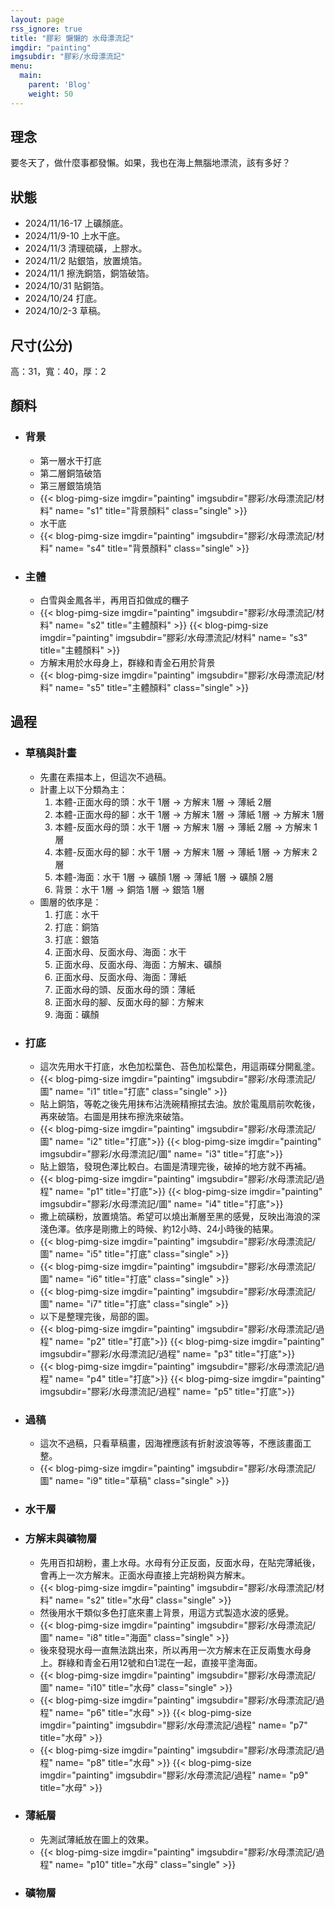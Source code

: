 ```yaml
---
layout: page
rss_ignore: true
title: "膠彩 懶懶的 水母漂流記"
imgdir: "painting"
imgsubdir: "膠彩/水母漂流記"
menu:
  main:
    parent: 'Blog'
    weight: 50
---
```

## **理念** ##
要冬天了，做什麼事都發懶。如果，我也在海上無腦地漂流，該有多好？

## **狀態** ##
* 2024/11/16-17 上礦顏底。
* 2024/11/9-10 上水干底。
* 2024/11/3 清理硫磺，上膠水。
* 2024/11/2 貼銀箔，放置燒箔。
* 2024/11/1 擦洗銅箔，銅箔破箔。
* 2024/10/31 貼銅箔。
* 2024/10/24 打底。
* 2024/10/2-3 草稿。

## **尺寸(公分)** ##
高：31，寬：40，厚：2

## **顏料** ##

* ### 背景 ###
  * 第一層水干打底
  * 第二層銅箔破箔
  * 第三層銀箔燒箔
  * {{< blog-pimg-size imgdir="painting" imgsubdir="膠彩/水母漂流記/材料" name= "s1" title="背景顏料" class="single" >}}
  * 水干底
  * {{< blog-pimg-size imgdir="painting" imgsubdir="膠彩/水母漂流記/材料" name= "s4" title="背景顏料" class="single" >}}

* ### 主體 ###
  * 白雪與金鳳各半，再用百扣做成的糰子
  * {{< blog-pimg-size imgdir="painting" imgsubdir="膠彩/水母漂流記/材料" name= "s2" title="主體顏料" >}}
    {{< blog-pimg-size imgdir="painting" imgsubdir="膠彩/水母漂流記/材料" name= "s3" title="主體顏料" >}}
  * 方解末用於水母身上，群綠和青金石用於背景
  * {{< blog-pimg-size imgdir="painting" imgsubdir="膠彩/水母漂流記/材料" name= "s5" title="主體顏料" class="single" >}}

## **過程** ##

* ### 草稿與計畫 ###
  * 先畫在素描本上，但這次不過稿。
  * 計畫上以下分類為主：
      1. 本體-正面水母的頭：水干 1層 -> 方解末 1層 -> 薄紙 2層
      2. 本體-正面水母的腳：水干 1層 -> 方解末 1層 -> 薄紙 1層 -> 方解末 1層
      3. 本體-反面水母的頭：水干 1層 -> 方解末 1層 -> 薄紙 2層 -> 方解末 1層
      4. 本體-反面水母的腳：水干 1層 -> 方解末 1層 -> 薄紙 1層 -> 方解末 2層
      5. 本體-海面：水干 1層 -> 礦顏 1層 -> 薄紙 1層 -> 礦顏 2層
      6. 背景：水干 1層 -> 銅箔 1層 -> 銀箔 1層
  * 圖層的依序是：
      1. 打底：水干
      2. 打底：銅箔
      3. 打底：銀箔
      4. 正面水母、反面水母、海面：水干
      5. 正面水母、反面水母、海面：方解末、礦顏
      6. 正面水母、反面水母、海面：薄紙
      7. 正面水母的頭、反面水母的頭：薄紙
      8. 正面水母的腳、反面水母的腳：方解末
      9. 海面：礦顏

* ### 打底 ###
  * 這次先用水干打底，水色加松葉色、苔色加松葉色，用這兩碟分開亂塗。
  * {{< blog-pimg-size imgdir="painting" imgsubdir="膠彩/水母漂流記/圖" name= "i1" title="打底" class="single" >}}
  * 貼上銅箔，等乾之後先用抹布沾洗碗精擦拭去油。放於電風扇前吹乾後，再來破箔。右圖是用抹布擦洗來破箔。
  * {{< blog-pimg-size imgdir="painting" imgsubdir="膠彩/水母漂流記/圖" name= "i2" title="打底">}}
    {{< blog-pimg-size imgdir="painting" imgsubdir="膠彩/水母漂流記/圖" name= "i3" title="打底">}}
  * 貼上銀箔，發現色澤比較白。右圖是清理完後，破掉的地方就不再補。
  * {{< blog-pimg-size imgdir="painting" imgsubdir="膠彩/水母漂流記/過程" name= "p1" title="打底">}}
    {{< blog-pimg-size imgdir="painting" imgsubdir="膠彩/水母漂流記/圖" name= "i4" title="打底">}}
  * 撒上硫磺粉，放置燒箔。希望可以燒出漸層至黑的感覺，反映出海浪的深淺色澤。依序是剛撒上的時候、約12小時、24小時後的結果。
  * {{< blog-pimg-size imgdir="painting" imgsubdir="膠彩/水母漂流記/圖" name= "i5" title="打底" class="single" >}}
  * {{< blog-pimg-size imgdir="painting" imgsubdir="膠彩/水母漂流記/圖" name= "i6" title="打底" class="single" >}}
  * {{< blog-pimg-size imgdir="painting" imgsubdir="膠彩/水母漂流記/圖" name= "i7" title="打底" class="single" >}}
  * 以下是整理完後，局部的圖。
  * {{< blog-pimg-size imgdir="painting" imgsubdir="膠彩/水母漂流記/過程" name= "p2" title="打底">}}
    {{< blog-pimg-size imgdir="painting" imgsubdir="膠彩/水母漂流記/過程" name= "p3" title="打底">}}
  * {{< blog-pimg-size imgdir="painting" imgsubdir="膠彩/水母漂流記/過程" name= "p4" title="打底">}}
    {{< blog-pimg-size imgdir="painting" imgsubdir="膠彩/水母漂流記/過程" name= "p5" title="打底">}}


* ### 過稿 ###
  * 這次不過稿，只看草稿畫，因海裡應該有折射波浪等等，不應該畫面工整。
  * {{< blog-pimg-size imgdir="painting" imgsubdir="膠彩/水母漂流記/圖" name= "i9" title="草稿" class="single" >}}

* ### 水干層 ###
* ### 方解末與礦物層 ###
  * 先用百扣胡粉，畫上水母。水母有分正反面，反面水母，在貼完薄紙後，會再上一次方解末。正面水母直接上完胡粉與方解末。
  * {{< blog-pimg-size imgdir="painting" imgsubdir="膠彩/水母漂流記/材料" name= "s2" title="水母" class="single" >}}
  * 然後用水干類似多色打底來畫上背景，用這方式製造水波的感覺。
  * {{< blog-pimg-size imgdir="painting" imgsubdir="膠彩/水母漂流記/圖" name= "i8" title="海面" class="single" >}}
  * 後來發現水母一直無法跳出來，所以再用一次方解末在正反兩隻水母身上。群綠和青金石用12號和白1混在一起，直接平塗海面。
  * {{< blog-pimg-size imgdir="painting" imgsubdir="膠彩/水母漂流記/圖" name= "i10" title="水母" class="single" >}}
  * {{< blog-pimg-size imgdir="painting" imgsubdir="膠彩/水母漂流記/過程" name= "p6" title="水母" >}}
    {{< blog-pimg-size imgdir="painting" imgsubdir="膠彩/水母漂流記/過程" name= "p7" title="水母" >}}
  * {{< blog-pimg-size imgdir="painting" imgsubdir="膠彩/水母漂流記/過程" name= "p8" title="水母" >}}
    {{< blog-pimg-size imgdir="painting" imgsubdir="膠彩/水母漂流記/過程" name= "p9" title="水母" >}}

* ### 薄紙層 ###
  * 先測試薄紙放在圖上的效果。
  * {{< blog-pimg-size imgdir="painting" imgsubdir="膠彩/水母漂流記/過程" name= "p10" title="水母" class="single" >}}

* ### 礦物層 ###
